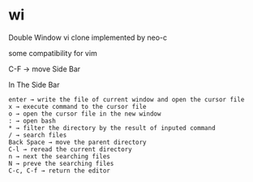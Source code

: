 # wi 

Double Window vi clone implemented by neo-c

some compatibility for vim

C-F → move Side Bar

In The Side Bar

```
enter → write the file of current window and open the cursor file
x → execute command to the cursor file
o → open the cursor file in the new window
: → open bash
* → filter the directory by the result of inputed command
/ → search files
Back Space → move the parent directory
C-l → reread the current directory
n → next the searching files
N → preve the searching files
C-c, C-f → return the editor
```
